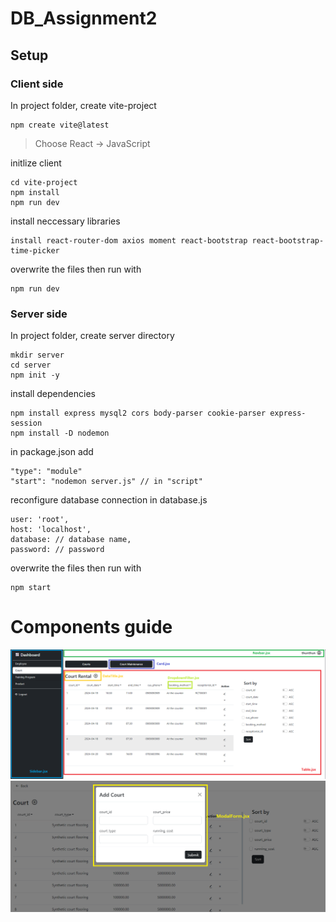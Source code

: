 # DB_Assignment2
## Setup
### Client side
In project folder, create vite-project
```
npm create vite@latest
```
> Choose React -> JavaScript


initlize client
```
cd vite-project
npm install
npm run dev
```

install neccessary libraries
```
install react-router-dom axios moment react-bootstrap react-bootstrap-time-picker
```

overwrite the files then run with
```
npm run dev
```

### Server side
In project folder, create server directory
```
mkdir server
cd server
npm init -y
```
install dependencies
```
npm install express mysql2 cors body-parser cookie-parser express-session
npm install -D nodemon
```

in package.json add
```
"type": "module"
"start": "nodemon server.js" // in "script"
```

reconfigure database connection in database.js
```
user: 'root',
host: 'localhost',
database: // database name,
password: // password
```

overwrite the files then run with 
```
npm start
```

# Components guide
![Normal Page](normalPage.png)
![Modal](modal.png)

